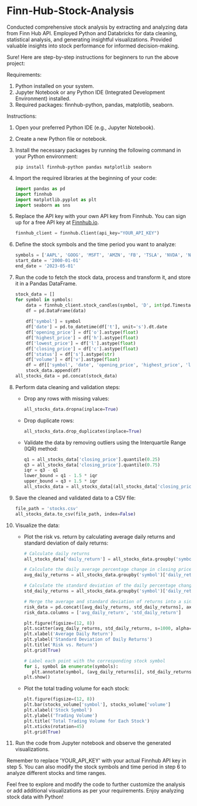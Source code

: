 # Finn-Hub-Stock-Analysis
Conducted comprehensive stock analysis by extracting and analyzing data from Finn Hub API. Employed Python and Databricks for data cleaning, statistical analysis, and generating insightful visualizations. Provided valuable insights into stock performance for informed decision-making.

Sure! Here are step-by-step instructions for beginners to run the above project:

Requirements:
1. Python installed on your system.
2. Jupyter Notebook or any Python IDE (Integrated Development Environment) installed.
3. Required packages: finnhub-python, pandas, matplotlib, seaborn.

Instructions:

1. Open your preferred Python IDE (e.g., Jupyter Notebook).
2. Create a new Python file or notebook.
3. Install the necessary packages by running the following command in your Python environment:
   ```
   pip install finnhub-python pandas matplotlib seaborn
   ```
4. Import the required libraries at the beginning of your code:
   ```python
   import pandas as pd
   import finnhub
   import matplotlib.pyplot as plt
   import seaborn as sns
   ```

5. Replace the API key with your own API key from Finnhub. You can sign up for a free API key at [Finnhub.io](https://finnhub.io/).
   ```python
   finnhub_client = finnhub.Client(api_key="YOUR_API_KEY")
   ```

6. Define the stock symbols and the time period you want to analyze:
   ```python
   symbols = ['AAPL', 'GOOG', 'MSFT', 'AMZN', 'FB', 'TSLA', 'NVDA', 'NFLX', 'PYPL', 'ADBE', 'AAL', 'USB', 'INTC', 'WFC', 'BAC', 'HPQ', 'UBER', 'F', 'NVDA', 'T', 'GOOGL', 'LYFT', 'META']
   start_date = '2000-01-01'
   end_date = '2023-05-01'
   ```

7. Run the code to fetch the stock data, process and transform it, and store it in a Pandas DataFrame.
   ```python
   stock_data = []
   for symbol in symbols:
       data = finnhub_client.stock_candles(symbol, 'D', int(pd.Timestamp(start_date).timestamp()), int(pd.Timestamp(end_date).timestamp()))
       df = pd.DataFrame(data)
        
       df['symbol'] = symbol
       df['date'] = pd.to_datetime(df['t'], unit='s').dt.date
       df['opening_price'] = df['o'].astype(float)
       df['highest_price'] = df['h'].astype(float)
       df['lowest_price'] = df['l'].astype(float)
       df['closing_price'] = df['c'].astype(float)
       df['status'] = df['s'].astype(str)
       df['volume'] = df['v'].astype(float)
       df = df[['symbol', 'date', 'opening_price', 'highest_price', 'lowest_price', 'closing_price', 'status', 'volume']]
       stock_data.append(df)
   all_stocks_data = pd.concat(stock_data)
   ```
8. Perform data cleaning and validation steps:
   - Drop any rows with missing values:
     ```python
     all_stocks_data.dropna(inplace=True)
     ```

   - Drop duplicate rows:
     ```python
     all_stocks_data.drop_duplicates(inplace=True)
     ```

   - Validate the data by removing outliers using the Interquartile Range (IQR) method:
     ```python
     q1 = all_stocks_data['closing_price'].quantile(0.25)
     q3 = all_stocks_data['closing_price'].quantile(0.75)
     iqr = q3 - q1
     lower_bound = q1 - 1.5 * iqr
     upper_bound = q3 + 1.5 * iqr
     all_stocks_data = all_stocks_data[(all_stocks_data['closing_price'] > lower_bound) & (all_stocks_data['closing_price'] < upper_bound)]
     ```

9. Save the cleaned and validated data to a CSV file:
   ```python
   file_path = 'stocks.csv'
   all_stocks_data.to_csv(file_path, index=False)
   ```

10. Visualize the data:
    - Plot the risk vs. return by calculating average daily returns and standard deviation of daily returns:
      ```python
      # Calculate daily returns
      all_stocks_data['daily_return'] = all_stocks_data.groupby('symbol')['closing_price'].pct_change()

      # Calculate the daily average percentage change in closing price for each stock
      avg_daily_returns = all_stocks_data.groupby('symbol')['daily_return'].mean()

      # Calculate the standard deviation of the daily percentage change in closing price for each stock
      std_daily_returns = all_stocks_data.groupby('symbol')['daily_return'].std()

      # Merge the average and standard deviation of returns into a single DataFrame
      risk_data = pd.concat([avg_daily_returns, std_daily_returns], axis=1)
      risk_data.columns = ['avg_daily_return', 'std_daily_return']

      plt.figure(figsize=(12, 8))
      plt.scatter(avg_daily_returns, std_daily_returns, s=1000, alpha=0.5)
      plt.xlabel('Average Daily Return')
      plt.ylabel('Standard Deviation of Daily Returns')
      plt.title('Risk vs. Return')
      plt.grid(True)
      
      # Label each point with the corresponding stock symbol
      for i, symbol in enumerate(symbols):
         plt.annotate(symbol, (avg_daily_returns[i], std_daily_returns[i]), xytext=(10,-10), textcoords='offset points', ha='center', va='center')
      plt.show()
      ```

    - Plot the total trading volume for each stock:
      ```python
      plt.figure(figsize=(12, 8))
      plt.bar(stocks_volume['symbol'], stocks_volume['volume']
      plt.xlabel('Stock Symbol')
      plt.ylabel('Trading Volume')
      plt.title('Total Trading Volume for Each Stock')
      plt.xticks(rotation=45)
      plt.grid(True)
      ```

11. Run the code from Jupyter notebook and observe the generated visualizations.

Remember to replace 'YOUR_API_KEY' with your actual Finnhub API key in step 5. You can also modify the stock symbols and time period in step 6 to analyze different stocks and time ranges.

Feel free to explore and modify the code to further customize the analysis or add additional visualizations as per your requirements. Enjoy analyzing stock data with Python!
